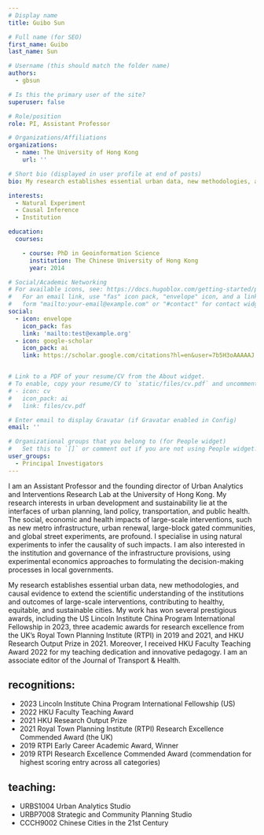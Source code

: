 ```yaml
---
# Display name
title: Guibo Sun

# Full name (for SEO)
first_name: Guibo
last_name: Sun

# Username (this should match the folder name)
authors:
  - gbsun

# Is this the primary user of the site?
superuser: false

# Role/position
role: PI, Assistant Professor

# Organizations/Affiliations
organizations:
  - name: The University of Hong Kong
    url: ''

# Short bio (displayed in user profile at end of posts)
bio: My research establishes essential urban data, new methodologies, and causal evidence to extend the scientific understanding of the institutions and outcomes of large-scale interventions, contributing to healthy, equitable, and sustainable cities. 

interests:
  - Natural Experiment
  - Causal Inference
  - Institution

education:
  courses:

    - course: PhD in Geoinformation Science
      institution: The Chinese University of Hong Kong
      year: 2014

# Social/Academic Networking
# For available icons, see: https://docs.hugoblox.com/getting-started/page-builder/#icons
#   For an email link, use "fas" icon pack, "envelope" icon, and a link in the
#   form "mailto:your-email@example.com" or "#contact" for contact widget.
social:
  - icon: envelope
    icon_pack: fas
    link: 'mailto:test@example.org'
  - icon: google-scholar
    icon_pack: ai
    link: https://scholar.google.com/citations?hl=en&user=7b5H3oAAAAAJ


# Link to a PDF of your resume/CV from the About widget.
# To enable, copy your resume/CV to `static/files/cv.pdf` and uncomment the lines below.
# - icon: cv
#   icon_pack: ai
#   link: files/cv.pdf

# Enter email to display Gravatar (if Gravatar enabled in Config)
email: ''

# Organizational groups that you belong to (for People widget)
#   Set this to `[]` or comment out if you are not using People widget.
user_groups:
  - Principal Investigators
---
```


I am an Assistant Professor and the founding director of Urban Analytics and Interventions Research Lab at the University of Hong Kong. My research interests in urban development and sustainability lie at the interfaces of urban planning, land policy, transportation, and public health. The social, economic and health impacts of large-scale interventions, such as new metro infrastructure, urban renewal, large-block gated communities, and global street experiments, are profound. I specialise in using natural experiments to infer the causality of such impacts. I am also interested in the institution and governance of the infrastructure provisions, using experimental economics approaches to formulating the decision-making processes in local governments.

My research establishes essential urban data, new methodologies, and causal evidence to extend the scientific understanding of the institutions and outcomes of large-scale interventions, contributing to healthy, equitable, and sustainable cities. My work has won several prestigious awards, including the US Lincoln Institute China Program International Fellowship in 2023, three academic awards for research excellence from the UK’s Royal Town Planning Institute (RTPI) in 2019 and 2021, and HKU Research Output Prize in 2021. Moreover, I received HKU Faculty Teaching Award 2022 for my teaching dedication and innovative pedagogy. I am an associate editor of the Journal of Transport & Health.

## recognitions:
  - 2023 Lincoln Institute China Program International Fellowship (US)
  - 2022 HKU Faculty Teaching Award
  - 2021 HKU Research Output Prize
  - 2021 Royal Town Planning Institute (RTPI) Research Excellence Commended  Award (the UK)
  - 2019 RTPI Early Career Academic Award, Winner
  - 2019 RTPI Research Excellence Commended Award (commendation for highest scoring entry across all categories)

## teaching:
  - URBS1004 Urban Analytics Studio
  - URBP7008 Strategic and Community Planning Studio
  - CCCH9002 Chinese Cities in the 21st Century
